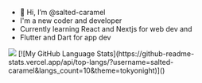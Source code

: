 - 👋 Hi, I’m @salted-caramel
- I'm a new coder and developer
- Currently learning React and Nextjs for web dev and
- Flutter and Dart for app dev

<!---
salted-caramel/salted-caramel is a ✨ special ✨ repository because its `README.md` (this file) appears on your GitHub profile.
You can click the Preview link to take a look at your changes.
--->

<img src="https://profile-counter.glitch.me/salted-caramel/count.svg" />
[![My GitHub Language Stats](https://github-readme-stats.vercel.app/api/top-langs/?username=salted-caramel&langs_count=10&theme=tokyonight)]()
